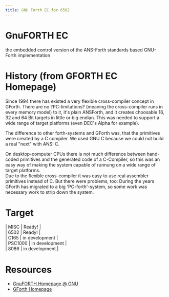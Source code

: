 ```yaml
---
title: GNU Forth EC for 6502
---
```

# GnuFORTH EC  
  
the embedded control version of the ANS-Forth standards based GNU-Forth implementation  
  
# History (from GFORTH EC Homepage)  
  
Since 1994 there has existed a very flexible cross-compiler concept in GForth. There are no ?PC-limitations? (meaning the cross-compiler runs in every memory model) to it, it's plain ANSForth, and it creates choosable 16, 32 and 64 Bit targets in little or big endian. This was needed to support a wide range of target platforms (even DEC's Alpha for example).  
  
The difference to other forth-systems and GForth was, that the primitives were created by a C compiler. We used GNU C because we could not build a real "next" with ANSI C.  
  
On desktop-computer CPUs there is not much difference between hand-coded primitives and the generated code of a C-Compiler, so this was an easy way of making the system capable of runnung on a wide range of target platforms.  
Due to the flexible cross-compiler it was easy to use real assembler primitives instead of C. But there were problems, too: During the years GForth has migrated to a big 'PC-forth'-system, so some work was necessary work to strip down the system.  
  
# Target  
  
| MISC | Ready! |  
| 6502 | Ready! |  
| C165 | in development |  
| PSC1000 | in development |  
| 8086  | in development |  
  
# Resources  
  
- [GnuFORTH Homepage @ GNU](http://www.gnu.org/software/gforth/gforth.html)  
- [GForth Homepage](http://www.jwdt.com/~paysan/gforth.html)  
  
